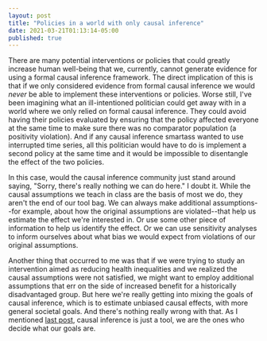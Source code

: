 ```yaml
---
layout: post
title: "Policies in a world with only causal inference"
date: 2021-03-21T01:13:14-05:00
published: true
---
```


There are many potential interventions or policies that could greatly increase human well-being that we, currently, cannot generate evidence for using a formal causal inference framework. The direct implication of this is that if we only considered evidence from formal causal inference we would _never_ be able to implement these interventions or policies. Worse still, I've been imagining what an ill-intentioned politician could get away with in a world where we only relied on formal causal inference. They could avoid having their policies evaluated by ensuring that the policy affected everyone at the same time to make sure there was no comparator population (a positivity violation). And if any causal inference smartass wanted to use interrupted time series, all this politician would have to do is implement a second policy at the same time and it would be impossible to disentangle the effect of the two policies.

In this case, would the causal inference community just stand around saying, "Sorry, there's really nothing we can do here." I doubt it. While the causal assumptions we teach in class are the basis of most we do, they aren't the end of our tool bag. We can always make additional assumptions--for example, about how the original assumptions are violated--that help us estimate the effect we're interested in. Or use some other piece of information to help us identify the effect. Or we can use sensitivity analyses to inform ourselves about what bias we would expect from violations of our original assumptions.

Another thing that occurred to me was that if we were trying to study an intervention aimed as reducing health inequalities and we realized the causal assumptions were not satisfied, we might want to employ additional assumptions that err on the side of increased benefit for a historically disadvantaged group. But here we're really getting into mixing the goals of causal inference, which is to estimate unbiased causal effects, with more general societal goals. And there's nothing really wrong with that. As I mentioned [last post](https://www.jeremylabrecque.org/post/political_assumptions/), causal inference is just a tool, we are the ones who decide what our goals are.


